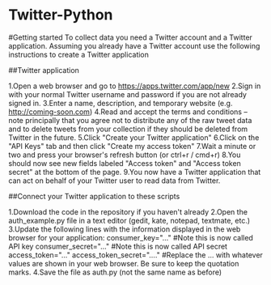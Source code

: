 # Twitter-Python
#Getting started To collect data you need a Twitter account and a Twitter application.
   Assuming you already have a Twitter account use the following instructions to create a Twitter application

##Twitter application

1.Open a web browser and go to https://apps.twitter.com/app/new
2.Sign in with your normal Twitter username and password if you are not already signed in.
3.Enter a name, description, and temporary website (e.g. http://coming-soon.com)
4.Read and accept the terms and conditions – note principally that you agree not to distribute any of the raw tweet data and to delete tweets from your collection if they should be deleted from Twitter in the future.
5.Click "Create your Twitter application"
6.Click on the "API Keys" tab and then click "Create my access token"
7.Wait a minute or two and press your browser's refresh button (or ctrl+r / cmd+r)
8.You should now see new fields labeled "Access token" and "Access token secret" at the bottom of the page.
9.You now have a Twitter application that can act on behalf of your Twitter user to read data from Twitter.

##Connect your Twitter application to these scripts

1.Download the code in the repository if you haven't already
2.Open the auth_example.py file in a text editor (gedit, kate, notepad, textmate, etc.)
3.Update the following lines with the information displayed in the web browser for your application:
    consumer_key="..." #Note this is now called API key	
    consumer_secret="..." #Note this is now called API secret
    access_token="..." 
    access_token_secret="...."
    #Replace the … with whatever values are shown in your web browser. Be sure to keep the quotation marks.
4.Save the file as auth.py (not the same name as before)
